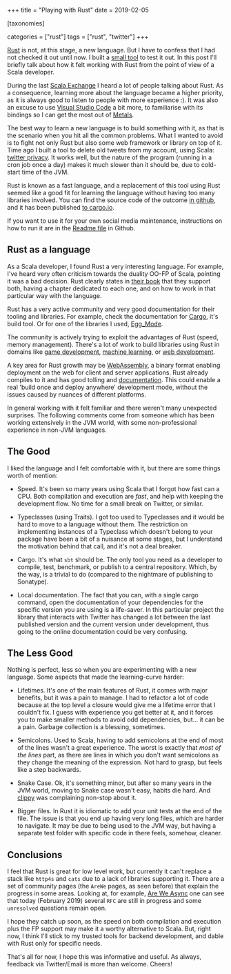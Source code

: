 +++
title = "Playing with Rust"
date = 2019-02-05

[taxonomies]

categories = ["rust"]
tags = ["rust", "twitter"]
+++


[Rust](https://www.rust-lang.org) is not, at this stage, a new language. But I have to confess that I had not checked it out until now. I built a [small tool](https://crates.io/crates/twitter_privacy) to test it out. In this post I'll briefly talk about how it felt working with Rust from the point of view of a Scala developer.

<!-- more -->

During the last [Scala Exchange](https://skillsmatter.com/conferences/10488-scala-exchange-2018) I heard a lot of people talking about Rust. As a consequence, learning more about the language became a higher priority, as it is always good to listen to people with more experience :). It was also an excuse to use [Visual Studio Code](https://code.visualstudio.com) a bit more, to familiarise with its bindings so I can get the most out of [Metals](https://github.com/scalameta/metals).

The best way to learn a new language is to build something with it, as that is the scenario when you hit all the common problems. What I wanted to avoid is to fight not only Rust but also some web framework or library on top of it. Time ago I built a tool to delete old tweets from my account, using Scala: [twitter privacy](https://github.com/pvillega/twitter-privacy). It works well, but the nature of the program (running in a cron job once a day) makes it much slower than it should be, due to cold-start time of the JVM.

Rust is known as a fast language, and a replacement of this tool using Rust seemed like a good fit for learning the language without having too many libraries involved. You can find the source code of the outcome  [in github](https://github.com/pvillega/twitter_privacy), and it has been published [to cargo.io](https://crates.io/crates/twitter_privacy).

If you want to use it for your own social media maintenance, instructions on how to run it are in the [Readme file](https://github.com/pvillega/twitter_privacy/blob/master/Readme.md) in Github.

## Rust as a language

As a Scala developer, I found Rust a very interesting language. For example, I've heard very often criticism towards the duality OO-FP of Scala,
pointing it was a bad decision. Rust clearly states in [their book](https://doc.rust-lang.org/stable/book/) that they support both, having a chapter dedicated
to each one, and on how to work in that particular way with the language.

Rust has a very active community and very good documentation for their tooling and libraries. For example, check the documentation for [Cargo]( https://doc.rust-lang.org/cargo/), it's build tool. Or for one of the libraries I used, [Egg_Mode](https://tonberry.quietmisdreavus.net/doc/egg_mode/index.html).

The community is actively trying to exploit the advantages of Rust (speed, memory management). There's a lot of work to build libraries using Rust in domains like [game development](http://arewegameyet.com), [machine learning](https://www.arewelearningyet.com), or [web development](https://www.arewewebyet.org).

A key area for Rust growth may be [WebAssembly](https://webassembly.org), a binary format enabling deployment on the web for client and server applications. Rust already compiles to it and has good tolling and  [documentation](https://rustwasm.github.io/book/introduction.html). This could enable a real 'build once and deploy anywhere' development mode, without the issues caused by nuances of different platforms.

In general working with it felt familiar and there weren't many unexpected surprises. The following comments come from someone which has been working extensively in the JVM world, with some non-professional experience in non-JVM languages.

## The Good

I liked the language and I felt comfortable with it, but there are some things worth of mention:

* Speed. It's been so many years using Scala that I forgot how fast can a CPU. Both compilation and execution are *fast*, and help with keeping the development flow. No time for a small break on Twitter, or similar.

* Typeclasses (using Traits). I got too used to Typeclasses and it would be hard to move to a language without them. The restriction on implementing instances of a Typeclass which doesn't belong to your package have been a bit of a nuisance at some stages, but I understand the motivation behind that call, and it's not a deal breaker.

* Cargo. It's what `sbt` should be. The only tool you need as a developer to compile, test, benchmark, or publish to a central repository. Which, by the way, is a trivial to do (compared to the nightmare of publishing to Sonatype).

* Local documentation. The fact that you can, with a single cargo command, open the documentation of your dependencies for the specific version you are using is a life-saver. In this particular project the library that interacts with Twitter has changed a lot between the last published version and the current version under development, thus going to the online documentation could be very confusing.

## The Less Good

Nothing is perfect, less so when you are experimenting with a new language. Some aspects that made the learning-curve harder:

* Lifetimes. It's one of the main features of Rust, it comes with major benefits, but it was a pain to manage. I had to refactor a lot of code because at the top level a closure would give me a lifetime error that I couldn't fix. I guess with experience you get better at it, and it forces you to make smaller methods to avoid odd dependencies, but... it can be a pain. Garbage collection is a blessing, sometimes.

* Semicolons. Used to Scala, having to add semicolons at the end of most of the lines wasn't a great experience. The worst is exactly that *most of the lines* part, as there are lines in which you don't want semicolons as they change the meaning of the expression. Not hard to grasp, but feels like a step backwards.

* Snake Case. Ok, it's something minor, but after so many years in the JVM world, moving to Snake case wasn't easy, habits die hard. And [clippy](https://github.com/rust-lang/rust-clippy) was complaining non-stop about it.

* Bigger files. In Rust it is idiomatic to add your unit tests at the end of the file. The issue is that you end up having very long files, which are harder to navigate. It may be due to being used to the JVM way, but having a separate test folder with specific code in there feels, somehow, cleaner.


## Conclusions

I feel that Rust is great for low level work, but currently it can't replace a stack like `http4s` and `cats` due to a lack of libraries supporting it. There are a set of community pages (the `AreWe` pages, as seen before) that explain the progress in some areas. Looking at, for example, [Are We Async](https://areweasyncyet.rs) one can see that today (February 2019) several `RFC` are still in progress and some `unresolved` questions remain open.

I hope they catch up soon, as the speed on both compilation and execution plus the FP support may make it a worthy alternative to Scala. But, right now, I think I'll stick to my trusted tools for backend development, and dable with Rust only for specific needs.


That's all for now, I hope this was informative and useful. As always, feedback via Twitter/Email is more than welcome. Cheers!
